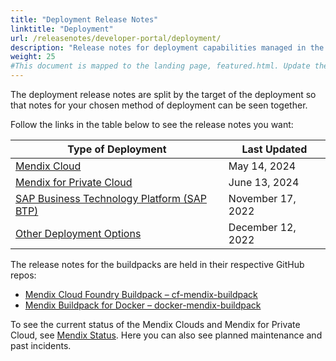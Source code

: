 ```yaml
---
title: "Deployment Release Notes"
linktitle: "Deployment"
url: /releasenotes/developer-portal/deployment/
description: "Release notes for deployment capabilities managed in the Mendix Developer Portal"
weight: 25
#This document is mapped to the landing page, featured.html. Update the link there if renaming or moving the doc file.
---
```


The deployment release notes are split by the target of the deployment so that notes for your chosen method of deployment can be seen together.

Follow the links in the table below to see the release notes you want:

| Type of Deployment | Last Updated |
| --- | --- |
| [Mendix Cloud](/releasenotes/developer-portal/mendix-cloud/) | May 14, 2024 |
| [Mendix for Private Cloud](/releasenotes/developer-portal/mendix-for-private-cloud/) | June 13, 2024 |
| [SAP Business Technology Platform (SAP BTP)](/releasenotes/developer-portal/sap-cloud-platform/) | November 17, 2022 |
| [Other Deployment Options](/releasenotes/developer-portal/on-premises/) | December 12, 2022 |

The release notes for the buildpacks are held in their respective GitHub repos:

* [Mendix Cloud Foundry Buildpack – cf-mendix-buildpack](https://github.com/mendix/cf-mendix-buildpack/releases)
* [Mendix Buildpack for Docker – docker-mendix-buildpack](https://github.com/mendix/docker-mendix-buildpack/releases)

To see the current status of the Mendix Clouds and Mendix for Private Cloud, see [Mendix Status](https://status.mendix.com/). Here you can also see planned maintenance and past incidents.
